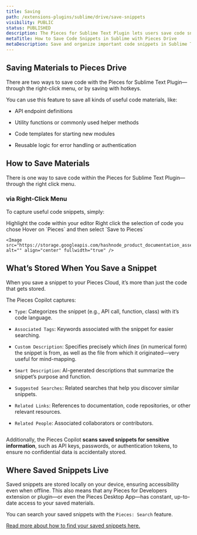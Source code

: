 ```yaml
---
title: Saving
path: /extensions-plugins/sublime/drive/save-snippets
visibility: PUBLIC
status: PUBLISHED
description: The Pieces for Sublime Text Plugin lets users save code snippets directly from the editor, so that their snippets are securely stored and ready to be reused at a later date.
metaTitle: How to Save Code Snippets in Sublime with Pieces Drive
metaDescription: Save and organize important code snippets in Sublime Text using Pieces Drive for easy access.
---
```


## Saving Materials to Pieces Drive

There are two ways to save code with the Pieces for Sublime Text Plugin—through the right-click menu, or by saving with hotkeys.

You can use this feature to save all kinds of useful code materials, like:

* API endpoint definitions

* Utility functions or commonly used helper methods

* Code templates for starting new modules

* Reusable logic for error handling or authentication

## How to Save Materials

There is one way to save code within the Pieces for Sublime Text Plugin—through the right click menu.

### via Right-Click Menu

To capture useful code snippets, simply:

<Steps>
  <Step title="Select a Portion of Code">
    Highlight the code within your editor
  </Step>

  <Step title="Right Click">
    Right click the selection of code you chose
  </Step>

  <Step title="Select Save to Pieces">
    Hover on `Pieces` and then select `Save to Pieces`

    <Image src="https://storage.googleapis.com/hashnode_product_documentation_assets/sublime_text_plugin_assets/using_snippets/using_snippets_PARENT_PAGE/saving_to_pieces.gif" alt="" align="center" fullwidth="true" />
  </Step>
</Steps>

## What’s Stored When You Save a Snippet

When you save a snippet to your Pieces Cloud, it’s more than just the code that gets stored.

The Pieces Copilot captures:

* `Type`: Categorizes the snippet (e.g., API call, function, class) with it’s code language.

* `Associated Tags`: Keywords associated with the snippet for easier searching.

* `Custom Description`: Specifies precisely which *lines* (in numerical form) the snippet is from, as well as the file from which it originated—very useful for mind-mapping.

* `Smart Description`: AI-generated descriptions that summarize the snippet’s purpose and function.

* `Suggested Searches`: Related searches that help you discover similar snippets.

* `Related Links`: References to documentation, code repositories, or other relevant resources.

* `Related People`: Associated collaborators or contributors.

<Image src="https://cdn.hashnode.com/res/hashnode/image/upload/v1733969003991/b9f128cb-abed-4994-a43a-c6a2fdcde437.png" alt="" align="center" fullwidth="true" />

Additionally, the Pieces Copilot **scans saved snippets for sensitive information**, such as API keys, passwords, or authentication tokens, to ensure no confidential data is accidentally stored.

## Where Saved Snippets Live

Saved snippets are stored locally on your device, ensuring accessibility even when offline. This also means that any Pieces for Developers extension or plugin—or even the Pieces Desktop App—has constant, up-to-date access to your saved materials.

You can search your saved snippets with the `Pieces: Search` feature.

[Read more about how to find your saved snippets here.](/products/extensions-plugins/sublime/drive/search-reuse#finding-saved-snippets)